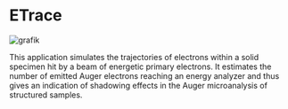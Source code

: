 # ETrace

![grafik](https://github.com/wp-xyz/ETrace/assets/30792460/04a6d097-3d41-467a-aa41-2d77e5c86cc9)

This application simulates the trajectories of electrons within a solid specimen hit by a beam of energetic primary electrons. 
It estimates the number of emitted Auger electrons reaching an energy analyzer and thus gives an indication of shadowing effects in the Auger microanalysis of structured samples.
